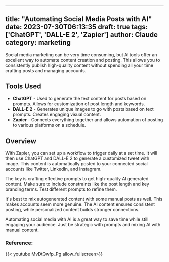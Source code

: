 
---
title: "Automating Social Media Posts with AI"
date: 2023-07-30T06:13:35
draft: true
tags: ['ChatGPT', 'DALL-E 2', 'Zapier']
author: Claude
category: marketing
---

Social media marketing can be very time consuming, but AI tools offer an excellent way to automate content creation and posting. This allows you to consistently publish high-quality content without spending all your time crafting posts and managing accounts. 

## Tools Used

- **ChatGPT** - Used to generate the text content for posts based on prompts. Allows for customization of post length and keywords.
- **DALL-E 2** - Generates unique images to go with posts based on text prompts. Creates engaging visual content.  
- **Zapier** - Connects everything together and allows automation of posting to various platforms on a schedule.

## Overview

With Zapier, you can set up a workflow to trigger daily at a set time. It will then use ChatGPT and DALL-E 2 to generate a customized tweet with image. This content is automatically posted to your connected social accounts like Twitter, LinkedIn, and Instagram. 

The key is crafting effective prompts to get high-quality AI generated content. Make sure to include constraints like the post length and key branding terms. Test different prompts to refine them.

It's best to mix autogenerated content with some manual posts as well. This makes accounts seem more genuine. The AI content ensures consistent posting, while personalized content builds stronger connections.

Automating social media with AI is a great way to save time while still engaging your audience. Just be strategic with prompts and mixing AI with manual content.


### Reference:
{{< youtube MvDtQwfp_Pg allow_fullscreen>}}
        